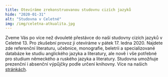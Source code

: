```yaml
---
title: Otevíráme zrekonstruovanou studovnu cizích jazyků
hide: "2020-01-31"
alt: "Studovna v Celetné"
img: /img/celetna-atkualita.jpg
---
```


Zveme Vás po více než dvouleté přestávce do naší studovny cizích jazyků v
Celetné 13. Pro zkušební provoz ji otevíráme v pátek 17. ledna 2020. Najdete zde referenční
literaturu, učebnice, monografie, beletrii a specializované databáze ke studiu
anglického jazyka a literatury, ale nově i vše potřebné pro studium německého a
ruského jazyka a literatury. Studovna umožňuje prezenční i absenční výpůjčky
podle určení knihovny. Více na našich [stránkách](celetna.html).
